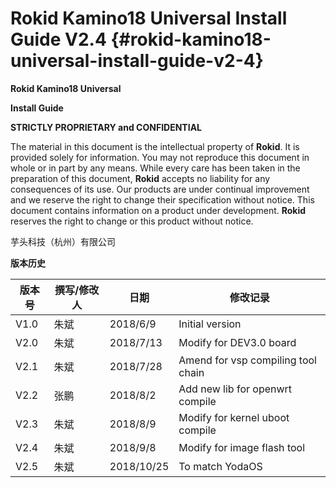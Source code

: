 # Rokid Kamino18 Universal Install Guide V2.4 {#rokid-kamino18-universal-install-guide-v2-4}

**Rokid Kamino18 Universal**

**Install Guide**

**STRICTLY PROPRIETARY and CONFIDENTIAL**

The material in this document is the intellectual property of **Rokid**. It is provided solely for information. You may not reproduce this document in whole or in part by any means. While every care has been taken in the preparation of this document, **Rokid** accepts no liability for any consequences of its use. Our products are under continual improvement and we reserve the right to change their specification without notice. This document contains information on a product under development. **Rokid** reserves the right to change or this product without notice.

芋头科技（杭州）有限公司

**版本历史**

| 版本号 | 撰写/修改人 | 日期 | 修改记录 |
| --- | --- | --- | --- |
| V1.0 | 朱斌 | 2018/6/9 | Initial version |
| V2.0 | 朱斌 | 2018/7/13 | Modify for DEV3.0 board |
| V2.1 | 朱斌 | 2018/7/28 | Amend for vsp compiling tool chain |
| V2.2 | 张鹏 | 2018/8/2 | Add new lib for openwrt compile |
| V2.3 | 朱斌 | 2018/8/9 | Modify for kernel uboot compile |
| V2.4 | 朱斌 | 2018/9/8 | Modify for image flash tool |
| V2.5 | 朱斌 | 2018/10/25 | To match YodaOS |